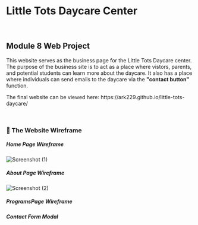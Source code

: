 # Little Tots Daycare Center</h1>
<br>

## Module 8 Web Project</h2>

<p>
  This website serves as the business page for the Little Tots Daycare center.
  The purpose of the business site is to act as a place where vistors, parents, and 
  potential students can learn more about the daycare. It also has a place where 
  individuals can send emails to the daycare via the <b>"contact button"</b> function.
 </p>
 <p>
  The final website can be viewed here: https://ark229.github.io/little-tots-daycare/
</p>
<br>

### 💼 The Website Wireframe

##### Home Page Wireframe
![Screenshot (1)](https://user-images.githubusercontent.com/40047791/156866298-ee61c9b4-6944-43c9-a231-95e244dd26e8.png)

##### About Page Wireframe
![Screenshot (2)](https://user-images.githubusercontent.com/40047791/156890468-43eee4f6-9b7d-469a-8f1c-6c23a7c64626.png)

##### ProgramsPage Wireframe


##### Contact Form Modal
